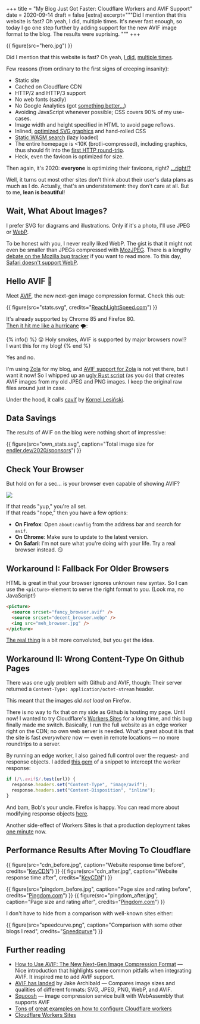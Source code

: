 +++
title = "My Blog Just Got Faster: Cloudflare Workers and AVIF Support"
date = 2020-09-14
draft = false
[extra]
excerpt="""Did I mention that this website is fast?
Oh yeah, I did, multiple times.
It's never fast enough, so today I go one step further by adding
support for the new AVIF image format to the blog. The results were suprising.
"""
+++

{{ figure(src="hero.jpg") }}

Did I mention that this website is fast?
Oh yeah, [I did](/2019/tinysearch/), [multiple times](/2017/image-previews/).

Few reasons (from ordinary to the first signs of creeping insanity):

- Static site
- Cached on Cloudflare CDN
- HTTP/2 and HTTP/3 support
- No web fonts (sadly)
- No Google Analytics (got [something better...](https://jorgelbg.me/dashflare/))
- Avoiding JavaScript whenever possible; CSS covers 90% of my use-cases.
- Image width and height specified in HTML to avoid page reflows.
- Inlined, [optimized SVG graphics](https://jakearchibald.github.io/svgomg/) and hand-rolled CSS
- [Static WASM search](https://github.com/tinysearch/tinysearch) (lazy loaded)
- The entire homepage is <10K (brotli-compressed), including graphics, thus should fit into the [first HTTP round-trip](https://www.tunetheweb.com/blog/critical-resources-and-the-first-14kb/).
- Heck, even the favicon is optimized for size.

Then again, it's 2020: **everyone** is optimizing their favicons, right? [...right!?](http://www.p01.org/defender_of_the_favicon/)

Well, it turns out most other sites don't think about their user's data plans as much as I do. Actually, that's an understatement: they don't care at all. But to me, **lean is beautiful**!

## Wait, What About Images?

I prefer SVG for diagrams and illustrations.
Only if it's a photo, I'll use JPEG or [WebP](https://developers.google.com/speed/webp/).

To be honest with you, I never really liked WebP.
The gist is that it might not even be smaller than JPEGs compressed with [MozJPEG](https://siipo.la/blog/is-webp-really-better-than-jpeg).
There is a lengthy [debate on the Mozilla bug tracker](https://bugzilla.mozilla.org/show_bug.cgi?id=856375) if you want to read more.
To this day, [Safari doesn't support WebP](https://caniuse.com/?search=webp).

## Hello AVIF 👋

Meet [AVIF](https://aomediacodec.github.io/av1-avif/), the new next-gen image compression format. Check this out:

{{ figure(src="stats.svg", credits="[ReachLightSpeed.com](https://reachlightspeed.com/blog/using-the-new-high-performance-avif-image-format-on-the-web-today/)") }}

It's already supported by Chrome 85 and Firefox 80.  
[Then it hit me like a hurricane](https://www.youtube.com/watch?v=BixwVsiDdZM) 🌪️:

{% info() %}
😲 Holy smokes, AVIF is supported by major browsers now!?  
I want this for my blog!
{% end %}

Yes and no.

I'm using [Zola](https://www.getzola.org/) for my blog, and
[AVIF support for Zola](https://github.com/image-rs/image/issues/1152) is not yet there, but I want it now!
So I whipped up an [ugly Rust script](https://github.com/mre/mre.github.io/tree/source/helpers/img) (as you do) that creates AVIF images from my old JPEG and PNG images. I keep the original raw files around just in case.

Under the hood, it calls [cavif](https://github.com/kornelski/cavif) by [Kornel Lesiński](https://github.com/kornelski).

## Data Savings

The results of AVIF on the blog were nothing short of impressive:

{{ figure(src="own_stats.svg", caption="Total image size for [endler.dev/2020/sponsors](https://endler.dev/2020/sponsors)") }}

## Check Your Browser

But hold on for a sec... is your browser even capable of showing AVIF?

<picture>
  <source srcset="avif_supported.avif" type="image/avif" />
  <img src="avif_not_supported.jpg" />
</picture>

If that reads "yup," you're all set.  
If that reads "nope," then you have a few options:

- **On Firefox**: Open `about:config` from the address bar and search for `avif`.
- **On Chrome**: Make sure to update to the latest version.
- **On Safari**: I'm not sure what you're doing with your life. Try a real browser instead. 😏

## Workaround I: Fallback For Older Browsers

HTML is great in that your browser ignores unknown new syntax.
So I can use the `<picture>` element to serve the right format to you. (Look ma, no JavaScript!)

```html
<picture>
  <source srcset="fancy_browser.avif" />
  <source srcset="decent_browser.webp" />
  <img src="meh_browser.jpg" />
</picture>
```

[The real
thing](https://github.com/mre/endler.dev/blob/master/templates/shortcodes/figure.html)
is a bit more convoluted, but you get the idea.

## Workaround II: Wrong Content-Type On Github Pages

There was one ugly problem with Github and AVIF, though: Their server returned a
`Content-Type: application/octet-stream` header.

This meant that the images _did not load_ on Firefox.

There is no way to fix that on my side as Github is hosting my page. Until now!
I wanted to try Cloudflare's [Workers Sites](https://workers.cloudflare.com/sites) for a long time, and this bug
finally made me switch. Basically, I run the full website as an edge worker
right on the CDN; no own web server is needed. What's great about it is that
the site is fast _everywhere_ now &mdash; even in remote locations &mdash; no more
roundtrips to a server.

By running an edge worker, I also gained full control over the request- and response objects.
I added [this gem](https://github.com/mre/endler.dev/blob/1f142c14ab40ca264c4c8c599a5db6b91ca9cbaa/workers-site/index.js#L53-L56) of a snippet to intercept the worker response:

```javascript
if (/\.avif$/.test(url)) {
  response.headers.set("Content-Type", "image/avif");
  response.headers.set("Content-Disposition", "inline");
}
```

And bam, Bob's your uncle. Firefox is happy.
You can read more about modifying response objects [here](https://developers.cloudflare.com/workers/examples/modify-response).

Another side-effect of Workers Sites is that a production deployment takes [one minute](https://github.com/mre/endler.dev/actions) now.

## Performance Results After Moving To Cloudflare

{{ figure(src="cdn_before.jpg", caption="Website response time before", credits="[KeyCDN](https://tools.keycdn.com/performance?url=https://endler.dev)") }}
{{ figure(src="cdn_after.jpg", caption="Website response time after", credits="[KeyCDN](https://tools.keycdn.com/performance?url=https://endler.dev)") }}

{{ figure(src="pingdom_before.jpg", caption="Page size and rating before", credits="[Pingdom.com](https://tools.pingdom.com/#5d1d402401400000)") }}
{{ figure(src="pingdom_after.jpg", caption="Page size and rating after", credits="[Pingdom.com](https://tools.pingdom.com/#5d226db3af800000)") }}

I don't have to hide from a comparison with well-known sites either:

{{ figure(src="speedcurve.png", caption="Comparison with some other blogs I read", credits="[Speedcurve](speedcurve.com)") }}

## Further reading

- [How to Use AVIF: The New Next-Gen Image Compression Format](https://reachlightspeed.com/blog/using-the-new-high-performance-avif-image-format-on-the-web-today/) &mdash; Nice introduction that highlights some common pitfalls when integrating AVIF. It inspired me to add AVIF support.
- [AVIF has landed](https://jakearchibald.com/2020/avif-has-landed/) by Jake Archibald &mdash; Compares image sizes and qualities of different formats: SVG, JPEG, PNG, WebP, and AVIF.
- [Squoosh](https://squoosh.app/) &mdash; image compression service built with WebAssembly that supports AVIF
- [Tons of great examples on how to configure Cloudflare workers](https://developers.cloudflare.com/workers/examples)
- [Cloudflare Workers Sites](https://workers.cloudflare.com/sites)
